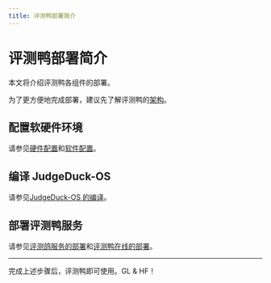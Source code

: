 ```yaml
---
title: 评测鸭部署简介
---
```


# 评测鸭部署简介

本文将介绍评测鸭各组件的部署。

为了更方便地完成部署，建议先了解评测鸭的[架构](../architecture/README.md)。

## 配置软硬件环境

请参见[硬件配置](./hardware.md)和[软件配置](./software.md)。

## 编译 JudgeDuck-OS

请参见[JudgeDuck-OS 的编译](./JudgeDuck-OS.md)。

## 部署评测鸭服务

请参见[评测鸽服务的部署](./judge-pigeon-service.md)和[评测鸭在线的部署](./judge-duck-service.md)。

---

完成上述步骤后，评测鸭即可使用。GL & HF！

